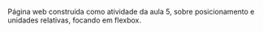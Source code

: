 Página web construída como atividade da aula 5, sobre posicionamento e unidades relativas, focando em flexbox.
